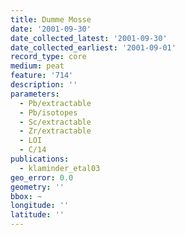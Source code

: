 ```yaml
---
title: Dumme Mosse
date: '2001-09-30'
date_collected_latest: '2001-09-30'
date_collected_earliest: '2001-09-01'
record_type: core
medium: peat
feature: '714'
description: ''
parameters:
  - Pb/extractable
  - Pb/isotopes
  - Sc/extractable
  - Zr/extractable
  - LOI
  - C/14
publications:
  - klaminder_etal03
geo_error: 0.0
geometry: ''
bbox: ~
longitude: ''
latitude: ''
---
```

